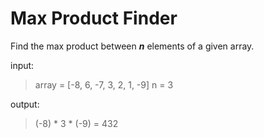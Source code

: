 # Max Product Finder

Find the max product between ***n*** elements of a given array.

input:
> array = [-8, 6, -7, 3, 2, 1, -9]
  n = 3

output:
> (-8) \* 3 \* (-9) = 432
